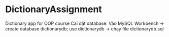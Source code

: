# DictionaryAssignment
Dictionary app for OOP course
Cài đặt database: Vào MySQL Workbench -> create database dictionarydb; use dictionarydb -> chạy file dictionarydb.sql
